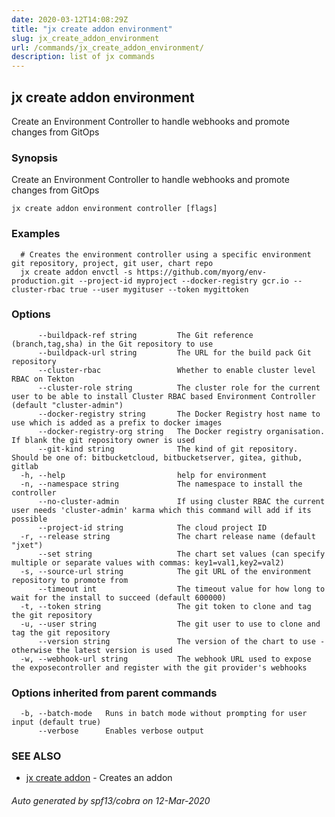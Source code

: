```yaml
---
date: 2020-03-12T14:08:29Z
title: "jx create addon environment"
slug: jx_create_addon_environment
url: /commands/jx_create_addon_environment/
description: list of jx commands
---
```

## jx create addon environment

Create an Environment Controller to handle webhooks and promote changes from GitOps

### Synopsis

Create an Environment Controller to handle webhooks and promote changes from GitOps

```
jx create addon environment controller [flags]
```

### Examples

```
  # Creates the environment controller using a specific environment git repository, project, git user, chart repo
  jx create addon envctl -s https://github.com/myorg/env-production.git --project-id myproject --docker-registry gcr.io --cluster-rbac true --user mygituser --token mygittoken
```

### Options

```
      --buildpack-ref string         The Git reference (branch,tag,sha) in the Git repository to use
      --buildpack-url string         The URL for the build pack Git repository
      --cluster-rbac                 Whether to enable cluster level RBAC on Tekton
      --cluster-role string          The cluster role for the current user to be able to install Cluster RBAC based Environment Controller (default "cluster-admin")
      --docker-registry string       The Docker Registry host name to use which is added as a prefix to docker images
      --docker-registry-org string   The Docker registry organisation. If blank the git repository owner is used
      --git-kind string              The kind of git repository. Should be one of: bitbucketcloud, bitbucketserver, gitea, github, gitlab
  -h, --help                         help for environment
  -n, --namespace string             The namespace to install the controller
      --no-cluster-admin             If using cluster RBAC the current user needs 'cluster-admin' karma which this command will add if its possible
      --project-id string            The cloud project ID
  -r, --release string               The chart release name (default "jxet")
      --set string                   The chart set values (can specify multiple or separate values with commas: key1=val1,key2=val2)
  -s, --source-url string            The git URL of the environment repository to promote from
      --timeout int                  The timeout value for how long to wait for the install to succeed (default 600000)
  -t, --token string                 The git token to clone and tag the git repository
  -u, --user string                  The git user to use to clone and tag the git repository
      --version string               The version of the chart to use - otherwise the latest version is used
  -w, --webhook-url string           The webhook URL used to expose the exposecontroller and register with the git provider's webhooks
```

### Options inherited from parent commands

```
  -b, --batch-mode   Runs in batch mode without prompting for user input (default true)
      --verbose      Enables verbose output
```

### SEE ALSO

* [jx create addon](/commands/jx_create_addon/)	 - Creates an addon

###### Auto generated by spf13/cobra on 12-Mar-2020
